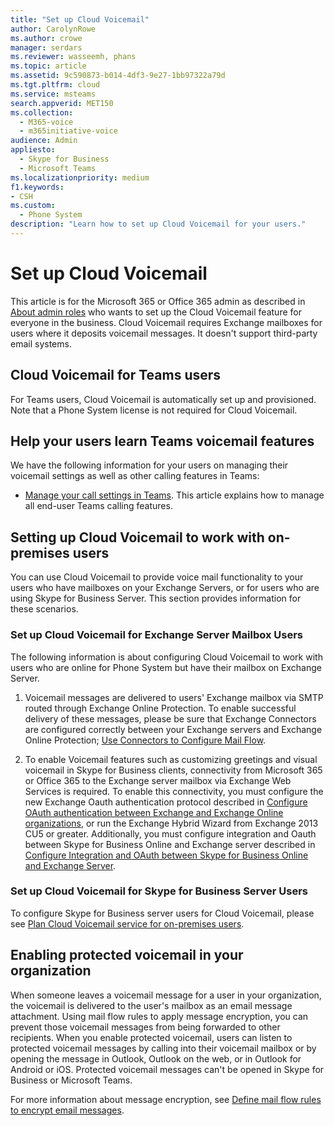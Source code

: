 ```yaml
---
title: "Set up Cloud Voicemail"
author: CarolynRowe
ms.author: crowe
manager: serdars
ms.reviewer: wasseemh, phans
ms.topic: article
ms.assetid: 9c590873-b014-4df3-9e27-1bb97322a79d
ms.tgt.pltfrm: cloud
ms.service: msteams
search.appverid: MET150
ms.collection:
  - M365-voice
  - m365initiative-voice
audience: Admin
appliesto:
  - Skype for Business
  - Microsoft Teams
ms.localizationpriority: medium
f1.keywords:
- CSH
ms.custom:
  - Phone System
description: "Learn how to set up Cloud Voicemail for your users."
---
```


# Set up Cloud Voicemail

This article is for the Microsoft 365 or Office 365 admin as described in [About admin roles](/microsoft-365/admin/add-users/about-admin-roles) who wants to set up the Cloud Voicemail feature for everyone in the business. Cloud Voicemail requires Exchange mailboxes for users where it deposits voicemail messages. It doesn't support third-party email systems.

## Cloud Voicemail for Teams users

For Teams users, Cloud Voicemail is automatically set up and provisioned. Note that a Phone System license is not required for Cloud Voicemail.

## Help your users learn Teams voicemail features

We have the following information for your users on managing their voicemail settings as well as other calling features in Teams:

- [Manage your call settings in Teams](https://support.office.com/article/manage-your-call-settings-in-teams-456cb611-3477-496f-b31a-6ab752a7595f). This article explains how to manage all end-user Teams calling features.

## Setting up Cloud Voicemail to work with on-premises users

You can use Cloud Voicemail to provide voice mail functionality to your users who have mailboxes on your Exchange Servers, or for users who are using Skype for Business Server. This section provides information for these scenarios. 

### Set up Cloud Voicemail for Exchange Server Mailbox Users

The following information is about configuring Cloud Voicemail to work with users who are online for Phone System but have their mailbox on Exchange Server.

1. Voicemail messages are delivered to users' Exchange mailbox via SMTP routed through Exchange Online Protection. To enable successful delivery of these messages, please be sure that Exchange Connectors are configured correctly between your Exchange servers and Exchange Online Protection; [Use Connectors to Configure Mail Flow](/exchange/mail-flow-best-practices/use-connectors-to-configure-mail-flow/use-connectors-to-configure-mail-flow).

2. To enable Voicemail features such as customizing greetings and visual voicemail in Skype for Business clients, connectivity from Microsoft 365 or Office 365 to the Exchange server mailbox via Exchange Web Services is required. To enable this connectivity, you must configure the new Exchange Oauth authentication protocol described in [Configure OAuth authentication between Exchange and Exchange Online organizations](/exchange/configure-oauth-authentication-between-exchange-and-exchange-online-organizations-exchange-2013-help), or run the Exchange Hybrid Wizard from Exchange 2013 CU5 or greater. Additionally, you must configure integration and Oauth between Skype for Business Online and Exchange server described in [Configure Integration and OAuth between Skype for Business Online and Exchange Server](/skypeforbusiness/deploy/integrate-with-exchange-server/oauth-with-online-and-on-premises).

### Set up Cloud Voicemail for Skype for Business Server Users

To configure Skype for Business server users for Cloud Voicemail, please see [Plan Cloud Voicemail service for on-premises users](/skypeforbusiness/hybrid/plan-cloud-voicemail).

## Enabling protected voicemail in your organization

When someone leaves a voicemail message for a user in your organization, the voicemail is delivered to the user's mailbox as an email message attachment. Using mail flow rules to apply message encryption, you can prevent those voicemail messages from being forwarded to other recipients. When you enable protected voicemail, users can listen to protected voicemail messages by calling into their voicemail mailbox or by opening the message in Outlook, Outlook on the web, or in Outlook for Android or iOS. Protected voicemail messages can't be opened in Skype for Business or Microsoft Teams.

For more information about message encryption, see [Define mail flow rules to encrypt email messages](/microsoft-365/compliance/define-mail-flow-rules-to-encrypt-email).
